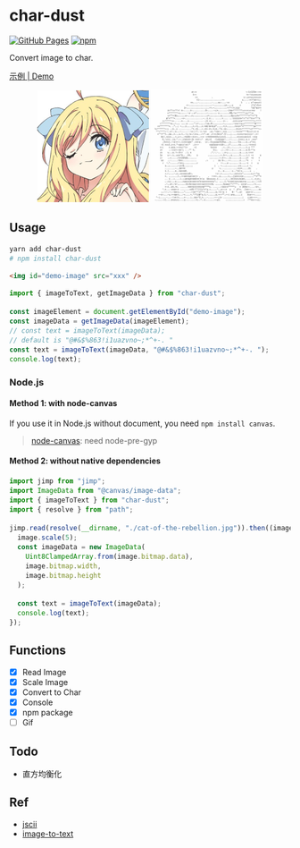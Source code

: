 # char-dust

[![GitHub Pages](https://github.com/YunYouJun/char-dust/actions/workflows/gh-pages.yml/badge.svg)](https://github.com/YunYouJun/char-dust/actions/workflows/gh-pages.yml)
[![npm](https://img.shields.io/npm/v/char-dust)](http://npmjs.com/package/char-dust)

Convert image to char.

[示例 | Demo](https://yunyoujun.github.io/char-dust/)

<div style="text-align:center">
<img src="./demo/public/img/example/夹心酱.jpg" width='200' alt="夹心酱"/>
<img src="./demo/public/img/example/jashin.jpg" width='200' alt="jashin char"/>
</div>

## Usage

```sh
yarn add char-dust
# npm install char-dust
```

```html
<img id="demo-image" src="xxx" />
```

```ts
import { imageToText, getImageData } from "char-dust";

const imageElement = document.getElementById("demo-image");
const imageData = getImageData(imageElement);
// const text = imageToText(imageData);
// default is "@#&$%863!i1uazvno~;*^+-. "
const text = imageToText(imageData, "@#&$%863!i1uazvno~;*^+-. ");
console.log(text);
```

### Node.js

#### Method 1: with node-canvas

If you use it in Node.js without document, you need `npm install canvas`.

> [node-canvas](https://github.com/Automattic/node-canvas): need node-pre-gyp

#### Method 2: without native dependencies

```ts
import jimp from "jimp";
import ImageData from "@canvas/image-data";
import { imageToText } from "char-dust";
import { resolve } from "path";

jimp.read(resolve(__dirname, "./cat-of-the-rebellion.jpg")).then((image) => {
  image.scale(5);
  const imageData = new ImageData(
    Uint8ClampedArray.from(image.bitmap.data),
    image.bitmap.width,
    image.bitmap.height
  );

  const text = imageToText(imageData);
  console.log(text);
});
```

## Functions

- [x] Read Image
- [x] Scale Image
- [x] Convert to Char
- [x] Console
- [x] npm package
- [ ] Gif

## Todo

- 直方均衡化

## Ref

- [jscii](https://github.com/EnotionZ/jscii)
- [image-to-text](https://github.com/kainstar/image-to-text)
